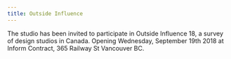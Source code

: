 ```yaml
---
title: Outside Influence
---
```


The studio has been invited to participate in Outside Influence 18, a survey of design studios in Canada. Opening Wednesday, September 19th 2018 at Inform Contract, 365 Railway St Vancouver BC.
